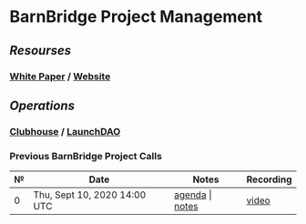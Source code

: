 # **BarnBridge Project Management**

## ***Resourses***
### [White Paper](https://github.com/BarnBridge/BarnBridge-Whitepaper) / [Website](https://barnbridge.io/) 

## ***Operations***
### [Clubhouse](https://app.clubhouse.io/barnbridge/stories/space/47/everything) / [LaunchDAO](https://mainnet.aragon.org/#/barnbridgelaunch/)

### Previous BarnBridge Project Calls

 №  | Date                             | Notes          | Recording            |
--- | -------------------------------- | -------------- | -------------------- |
 0  | Thu, Sept 10, 2020 14:00 UTC       | [agenda](https://github.com/BarnBridge/BarnBridge-PM/issues/1) \| [notes]()     | [video]() |

